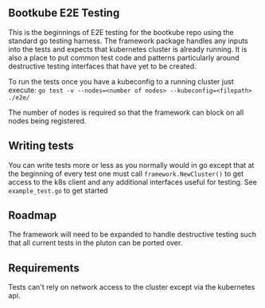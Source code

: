 ## Bootkube E2E Testing

This is the beginnings of E2E testing for the bootkube repo using the standard go testing harness. The framework package handles any inputs into the tests and expects that kubernetes cluster is already running. It is also a place to put common test code and patterns particularly around destructive testing interfaces that have yet to be created.

To run the tests once you have a kubeconfig to a running cluster just execute:
`go test -v --nodes=<number of nodes> --kubeconfig=<filepath> ./e2e/`

The number of nodes is required so that the framework can block on all nodes being registered.

## Writing tests

You can write tests more or less as you normally would in go except that at the beginning of every test one must call `framework.NewCluster()` to get access to the k8s client and any additional interfaces useful for testing. See `example_test.go` to get started

## Roadmap

The framework will need to be expanded to handle destructive testing such that all current tests in the pluton can be ported over.

## Requirements

Tests can't rely on network access to the cluster except via the kubernetes api.


